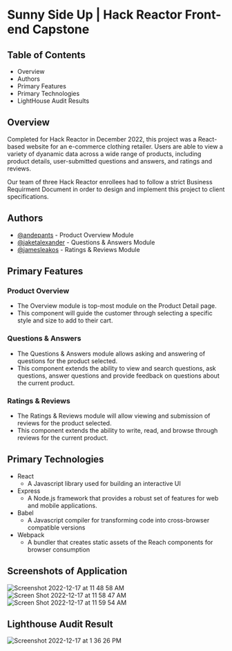 # Sunny Side Up | Hack Reactor Front-end Capstone

## Table of Contents

- Overview
- Authors
- Primary Features
- Primary Technologies
- LightHouse Audit Results

## Overview

Completed for Hack Reactor in December 2022, this project was a React-based website for an e-commerce clothing retailer. Users are able to view a variety of dyanamic data across a wide range of products, including product details, user-submitted questions and answers, and ratings and reviews. 

Our team of three Hack Reactor enrollees had to follow a strict Business Requirment Document in order to design and implement this project to client specifications.

## Authors

- [@andepants](https://github.com/andepants) - Product Overview Module
- [@jaketalexander](https://github.com/jaketalexander) - Questions & Answers Module
- [@jamesleakos](https://github.com/jamesleakos) - Ratings & Reviews Module

## Primary Features
 ### Product Overview
 - The Overview module is top-most module on the Product Detail page.
 - This component will guide the customer through selecting a specific style and size to add to their cart.
 ### Questions & Answers
 - The Questions & Answers module allows asking and answering of questions for the product selected.
 - This component extends the ability to view and search questions, ask questions, answer questions and provide feedback on questions about the current product.
 ### Ratings & Reviews
 - The Ratings & Reviews module will allow viewing and submission of reviews for the product selected.
 - This component extends the ability to write, read, and browse through reviews for the current product.
## Primary Technologies
 - React
   - A Javascript library used for building an interactive UI
 - Express
   - A Node.js framework that provides a robust set of features for web and mobile applications.
 - Babel
   - A Javascript compiler for transforming code into cross-browser compatible versions
 - Webpack
   - A bundler that creates static assets of the Reach components for browser consumption
## Screenshots of Application
![Screenshot 2022-12-17 at 11 48 58 AM](https://user-images.githubusercontent.com/37193140/208255817-68f841b4-960f-44f5-874f-c000dfcfb26e.png)
![Screen Shot 2022-12-17 at 11 58 47 AM](https://user-images.githubusercontent.com/114206067/208264053-36f42f91-73d2-4c3c-be17-bbeecb632d41.png)
![Screen Shot 2022-12-17 at 11 59 54 AM](https://user-images.githubusercontent.com/59150695/208264058-9b15457a-d7e3-4959-bb68-eedc260d1bd2.jpg)

## Lighthouse Audit Result

![Screenshot 2022-12-17 at 1 36 26 PM](https://user-images.githubusercontent.com/37193140/208263390-7ceaa105-26f3-4975-9d20-a98fb9fd7e32.png)


